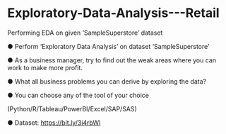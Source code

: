# Exploratory-Data-Analysis---Retail
Performing EDA on given ‘SampleSuperstore’ dataset

● Perform ‘Exploratory Data Analysis’ on dataset ‘SampleSuperstore’

● As a business manager, try to find out the weak areas where you can
work to make more profit.

● What all business problems you can derive by exploring the data?

● You can choose any of the tool of your choice

(Python/R/Tableau/PowerBI/Excel/SAP/SAS)

● Dataset: https://bit.ly/3i4rbWl
